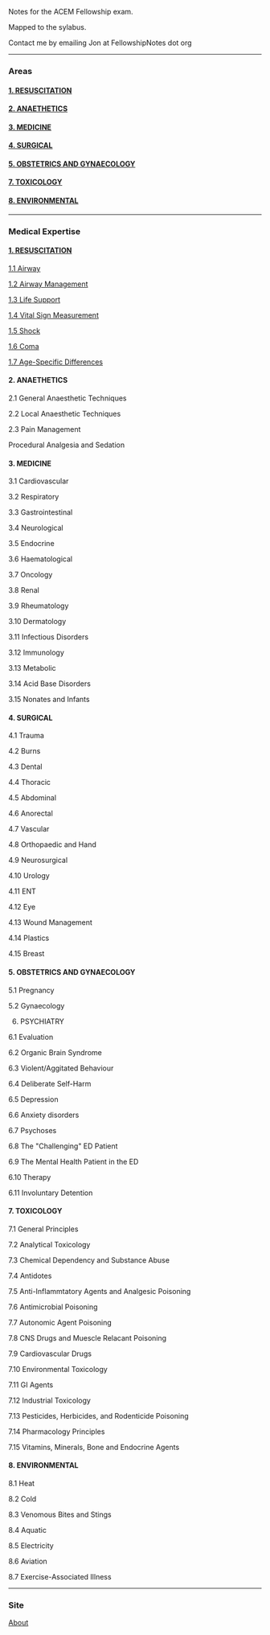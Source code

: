  

Notes for the ACEM Fellowship exam. 

Mapped to the sylabus. 

Contact me by emailing Jon at FellowshipNotes dot org

----
### Areas

#### [1. RESUSCITATION](https://fellowshipnotes.org/RESUSCITATION)
#### [2. ANAETHETICS]()
#### [3. MEDICINE]()
#### [4. SURGICAL]() 
#### [5. OBSTETRICS AND GYNAECOLOGY]()
#### [7. TOXICOLOGY]()
#### [8. ENVIRONMENTAL]()
----

### Medical Expertise 

#### [1. RESUSCITATION](https://fellowshipnotes.org/RESUSCITATION)

[1.1 Airway]()

[1.2 Airway Management]()

[1.3 Life Support]()

[1.4 Vital Sign Measurement]()

[1.5 Shock]()

[1.6 Coma]()

[1.7 Age-Specific Differences]()

#### 2. ANAETHETICS

2.1 General Anaesthetic Techniques

2.2 Local Anaesthetic Techniques

2.3 Pain Management

Procedural Analgesia and Sedation

#### 3. MEDICINE

3.1 Cardiovascular

3.2 Respiratory

3.3 Gastrointestinal

3.4 Neurological

3.5 Endocrine

3.6 Haematological

3.7 Oncology

3.8 Renal

3.9 Rheumatology

3.10 Dermatology

3.11 Infectious Disorders

3.12 Immunology

3.13 Metabolic

3.14 Acid Base Disorders

3.15 Nonates and Infants

#### 4. SURGICAL 

4.1 Trauma

4.2 Burns

4.3 Dental

4.4 Thoracic

4.5 Abdominal

4.6 Anorectal

4.7 Vascular

4.8 Orthopaedic and Hand

4.9 Neurosurgical

4.10 Urology

4.11 ENT

4.12 Eye

4.13 Wound Management

4.14  Plastics

4.15 Breast

#### 5. OBSTETRICS AND GYNAECOLOGY

5.1 Pregnancy

5.2 Gynaecology

6. PSYCHIATRY

6.1 Evaluation

6.2 Organic Brain Syndrome

6.3 Violent/Aggitated Behaviour

6.4 Deliberate Self-Harm

6.5 Depression

6.6 Anxiety disorders

6.7 Psychoses

6.8 The "Challenging" ED Patient

6.9 The Mental Health Patient in the ED

6.10 Therapy

6.11 Involuntary Detention

#### 7. TOXICOLOGY

7.1 General Principles 

7.2 Analytical Toxicology

7.3 Chemical Dependency and Substance Abuse 

7.4 Antidotes

7.5 Anti-Inflammtatory Agents and Analgesic Poisoning

7.6 Antimicrobial Poisoning

7.7 Autonomic Agent Poisoning

7.8 CNS Drugs and Muescle Relacant Poisoning

7.9 Cardiovascular Drugs

7.10 Environmental Toxicology

7.11 GI Agents

7.12 Industrial Toxicology

7.13 Pesticides, Herbicides, and Rodenticide Poisoning

7.14 Pharmacology Principles

7.15 Vitamins, Minerals, Bone and Endocrine Agents

#### 8. ENVIRONMENTAL

8.1 Heat

8.2 Cold

8.3 Venomous Bites and Stings

8.4 Aquatic

8.5 Electricity

8.6 Aviation

8.7 Exercise-Associated Illness

----

### Site

[About](https://fellowshipnotes.org/about)